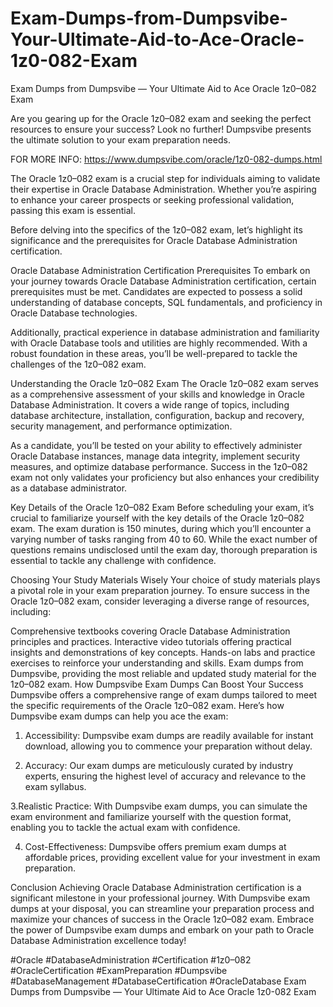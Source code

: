 # Exam-Dumps-from-Dumpsvibe-Your-Ultimate-Aid-to-Ace-Oracle-1z0-082-Exam

Exam Dumps from Dumpsvibe — Your Ultimate Aid to Ace Oracle 1z0–082 Exam


Are you gearing up for the Oracle 1z0–082 exam and seeking the perfect resources to ensure your success? Look no further! Dumpsvibe presents the ultimate solution to your exam preparation needs.

FOR MORE INFO: https://www.dumpsvibe.com/oracle/1z0-082-dumps.html

The Oracle 1z0–082 exam is a crucial step for individuals aiming to validate their expertise in Oracle Database Administration. Whether you’re aspiring to enhance your career prospects or seeking professional validation, passing this exam is essential.

Before delving into the specifics of the 1z0–082 exam, let’s highlight its significance and the prerequisites for Oracle Database Administration certification.

Oracle Database Administration Certification Prerequisites To embark on your journey towards Oracle Database Administration certification, certain prerequisites must be met. Candidates are expected to possess a solid understanding of database concepts, SQL fundamentals, and proficiency in Oracle Database technologies.

Additionally, practical experience in database administration and familiarity with Oracle Database tools and utilities are highly recommended. With a robust foundation in these areas, you’ll be well-prepared to tackle the challenges of the 1z0–082 exam.

Understanding the Oracle 1z0–082 Exam The Oracle 1z0–082 exam serves as a comprehensive assessment of your skills and knowledge in Oracle Database Administration. It covers a wide range of topics, including database architecture, installation, configuration, backup and recovery, security management, and performance optimization.

As a candidate, you’ll be tested on your ability to effectively administer Oracle Database instances, manage data integrity, implement security measures, and optimize database performance. Success in the 1z0–082 exam not only validates your proficiency but also enhances your credibility as a database administrator.

Key Details of the Oracle 1z0–082 Exam Before scheduling your exam, it’s crucial to familiarize yourself with the key details of the Oracle 1z0–082 exam. The exam duration is 150 minutes, during which you’ll encounter a varying number of tasks ranging from 40 to 60. While the exact number of questions remains undisclosed until the exam day, thorough preparation is essential to tackle any challenge with confidence.

Choosing Your Study Materials Wisely Your choice of study materials plays a pivotal role in your exam preparation journey. To ensure success in the Oracle 1z0–082 exam, consider leveraging a diverse range of resources, including:

Comprehensive textbooks covering Oracle Database Administration principles and practices.
Interactive video tutorials offering practical insights and demonstrations of key concepts.
Hands-on labs and practice exercises to reinforce your understanding and skills.
Exam dumps from Dumpsvibe, providing the most reliable and updated study material for the 1z0–082 exam.
How Dumpsvibe Exam Dumps Can Boost Your Success Dumpsvibe offers a comprehensive range of exam dumps tailored to meet the specific requirements of the Oracle 1z0–082 exam. Here’s how Dumpsvibe exam dumps can help you ace the exam:

1. Accessibility: Dumpsvibe exam dumps are readily available for instant download, allowing you to commence your preparation without delay.

2. Accuracy: Our exam dumps are meticulously curated by industry experts, ensuring the highest level of accuracy and relevance to the exam syllabus.

3.Realistic Practice: With Dumpsvibe exam dumps, you can simulate the exam environment and familiarize yourself with the question format, enabling you to tackle the actual exam with confidence.

4. Cost-Effectiveness: Dumpsvibe offers premium exam dumps at affordable prices, providing excellent value for your investment in exam preparation.

Conclusion Achieving Oracle Database Administration certification is a significant milestone in your professional journey. With Dumpsvibe exam dumps at your disposal, you can streamline your preparation process and maximize your chances of success in the Oracle 1z0–082 exam. Embrace the power of Dumpsvibe exam dumps and embark on your path to Oracle Database Administration excellence today!

#Oracle #DatabaseAdministration #Certification #1z0–082 #OracleCertification #ExamPreparation
#Dumpsvibe
#DatabaseManagement
#DatabaseCertification
#OracleDatabase
Exam Dumps from Dumpsvibe — Your Ultimate Aid to Ace Oracle 1z0-082 Exam
